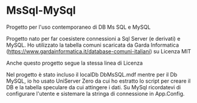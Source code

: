 # MsSql-MySql
Progetto per l'uso contemporaneo di DB Ms SQL e MySQL

Progetto nato per far coesistere connessioni a Sql Server (e derivati) e MySQL. Ho utilizzato la tabella comuni scaricata da Garda Informatica (https://www.gardainformatica.it/database-comuni-italiani) su Licenza MIT

Anche questo progetto segue la stessa linea di Licenza

Nel progetto è stato incluso il localDb DbMsSQL.mdf mentre per il Db MySQL, io ho usato UniServer Zero da cui ho estratto lo script per creare il DB e la tabella speculare da cui attingere i dati. Su MySql ricordatevi di configurare l'utente e sistemare la stringa di connessione in App.Config.
